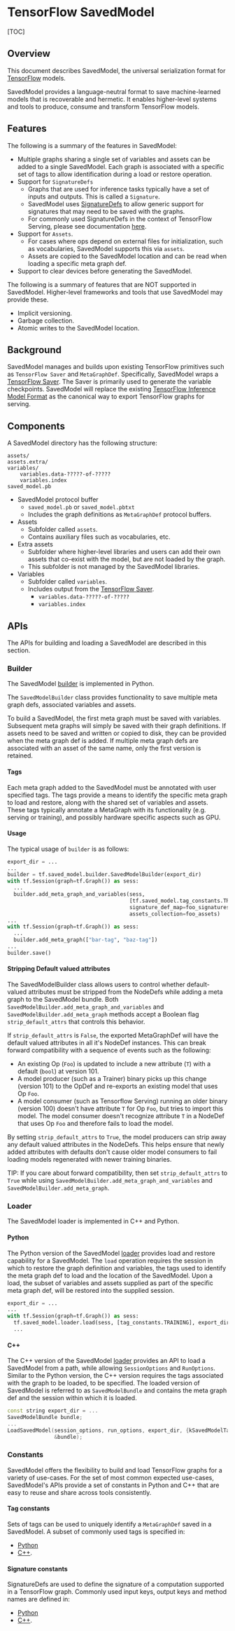 # TensorFlow SavedModel

[TOC]

## Overview
This document describes SavedModel, the universal serialization format for
[TensorFlow](https://www.tensorflow.org/) models.

SavedModel provides a language-neutral format to save machine-learned models
that is recoverable and hermetic. It enables higher-level systems and tools to
produce, consume and transform TensorFlow models.

## Features

The following is a summary of the features in SavedModel:

* Multiple graphs sharing a single set of variables and assets can be added to a
  single SavedModel. Each graph is associated with a specific set of tags to
  allow identification during a load or restore operation.
* Support for `SignatureDefs`
    * Graphs that are used for inference tasks typically have a set of inputs
      and outputs. This is called a `Signature`.
    * SavedModel uses [SignatureDefs](https://github.com/tensorflow/tensorflow/blob/master/tensorflow/core/protobuf/meta_graph.proto)
      to allow generic support for signatures that may need to be saved with the graphs.
    * For commonly used SignatureDefs in the context of TensorFlow Serving,
      please see documentation [here](https://github.com/tensorflow/serving/blob/master/tensorflow_serving/g3doc/signature_defs.md).
* Support for `Assets`.
    * For cases where ops depend on external files for initialization, such as
      vocabularies, SavedModel supports this via `assets`.
    * Assets are copied to the SavedModel location and can be read when loading
      a specific meta graph def.
* Support to clear devices before generating the SavedModel.

The following is a summary of features that are NOT supported in SavedModel.
Higher-level frameworks and tools that use SavedModel may provide these.

* Implicit versioning.
* Garbage collection.
* Atomic writes to the SavedModel location.

## Background
SavedModel manages and builds upon existing TensorFlow primitives such as
`TensorFlow Saver` and `MetaGraphDef`. Specifically, SavedModel wraps a [TensorFlow Saver](https://github.com/tensorflow/tensorflow/tree/master/tensorflow/python/training/saver.py).
The Saver is primarily used to generate the variable checkpoints. SavedModel
will replace the existing [TensorFlow Inference Model Format](https://github.com/tensorflow/tensorflow/blob/master/tensorflow/contrib/session_bundle/README.md)
as the canonical way to export TensorFlow graphs for serving.

## Components
A SavedModel directory has the following structure:

```
assets/
assets.extra/
variables/
    variables.data-?????-of-?????
    variables.index
saved_model.pb
```

* SavedModel protocol buffer
    * `saved_model.pb` or `saved_model.pbtxt`
    * Includes the graph definitions as `MetaGraphDef` protocol buffers.
* Assets
    * Subfolder called `assets`.
    * Contains auxiliary files such as vocabularies, etc.
* Extra assets
    * Subfolder where higher-level libraries and users can add their own assets
      that co-exist with the model, but are not loaded by the graph.
    * This subfolder is not managed by the SavedModel libraries.
* Variables
    * Subfolder called `variables`.
    * Includes output from the [TensorFlow Saver](https://github.com/tensorflow/tensorflow/tree/master/tensorflow/python/training/saver.py).
        * `variables.data-?????-of-?????`
        * `variables.index`

## APIs
The APIs for building and loading a SavedModel are described in this section.

### Builder
The SavedModel [builder](https://github.com/tensorflow/tensorflow/blob/master/tensorflow/python/saved_model/builder.py)
is implemented in Python.

The `SavedModelBuilder` class provides functionality to save multiple meta graph
defs, associated variables and assets.

To build a SavedModel, the first meta graph must be saved with variables.
Subsequent meta graphs will simply be saved with their graph definitions. If
assets need to be saved and written or copied to disk, they can be provided
when the meta graph def is added. If multiple meta graph defs are associated
with an asset of the same name, only the first version is retained.

#### Tags
Each meta graph added to the SavedModel must be annotated with user specified
tags. The tags provide a means to identify the specific meta graph to load and
restore, along with the shared set of variables and assets. These tags
typically annotate a MetaGraph with its functionality (e.g. serving or
training), and possibly hardware specific aspects such as GPU.

#### Usage
The typical usage of `builder` is as follows:

~~~python
export_dir = ...
...
builder = tf.saved_model.builder.SavedModelBuilder(export_dir)
with tf.Session(graph=tf.Graph()) as sess:
  ...
  builder.add_meta_graph_and_variables(sess,
                                       [tf.saved_model.tag_constants.TRAINING],
                                       signature_def_map=foo_signatures,
                                       assets_collection=foo_assets)
...
with tf.Session(graph=tf.Graph()) as sess:
  ...
  builder.add_meta_graph(["bar-tag", "baz-tag"])
...
builder.save()
~~~

#### Stripping Default valued attributes
The SavedModelBuilder class allows users to control whether default-valued
attributes must be stripped from the NodeDefs while adding a meta graph to the
SavedModel bundle. Both `SavedModelBuilder.add_meta_graph_and_variables` and
`SavedModelBuilder.add_meta_graph` methods accept a Boolean flag
`strip_default_attrs` that controls this behavior.

If `strip_default_attrs` is `False`, the exported MetaGraphDef will have the
default valued attributes in all it's NodeDef instances. This can break forward
compatibility with a sequence of events such as the following:

* An existing Op (`Foo`) is updated to include a new attribute (`T`) with a
  default (`bool`) at version 101.
* A model producer (such as a Trainer) binary picks up this change
  (version 101) to the OpDef and re-exports an existing model that uses Op `Foo`.
* A model consumer (such as Tensorflow Serving) running an older binary
  (version 100) doesn't have attribute `T` for Op `Foo`, but tries to import
  this model. The model consumer doesn't recognize attribute `T` in a NodeDef
  that uses Op `Foo` and therefore fails to load the model.

By setting `strip_default_attrs` to `True`, the model producers can strip away
any default valued attributes in the NodeDefs. This helps ensure that newly
added attributes with defaults don't cause older model consumers to fail loading
models regenerated with newer training binaries.

TIP: If you care about forward compatibility, then set `strip_default_attrs`
to `True` while using `SavedModelBuilder.add_meta_graph_and_variables` and
`SavedModelBuilder.add_meta_graph`.

### Loader
The SavedModel loader is implemented in C++ and Python.

#### Python
The Python version of the SavedModel [loader](https://github.com/tensorflow/tensorflow/blob/master/tensorflow/python/saved_model/loader.py)
provides load and restore capability for a SavedModel. The `load` operation
requires the session in which to restore the graph definition and variables, the
tags used to identify the meta graph def to load and the location of the
SavedModel. Upon a load, the subset of variables and assets supplied as part of
the specific meta graph def, will be restored into the supplied session.

~~~python
export_dir = ...
...
with tf.Session(graph=tf.Graph()) as sess:
  tf.saved_model.loader.load(sess, [tag_constants.TRAINING], export_dir)
  ...
~~~

#### C++
The C++ version of the SavedModel [loader](https://github.com/tensorflow/tensorflow/blob/master/tensorflow/cc/saved_model/loader.h)
provides an API to load a SavedModel from a path, while allowing
`SessionOptions` and `RunOptions`. Similar to the Python version, the C++
version requires the tags associated with the graph to be loaded, to be
specified. The loaded version of SavedModel is referred to as `SavedModelBundle`
and contains the meta graph def and the session within which it is loaded.

~~~c++
const string export_dir = ...
SavedModelBundle bundle;
...
LoadSavedModel(session_options, run_options, export_dir, {kSavedModelTagTrain},
               &bundle);
~~~

### Constants
SavedModel offers the flexibility to build and load TensorFlow graphs for a
variety of use-cases. For the set of most common expected use-cases,
SavedModel's APIs provide a set of constants in Python and C++ that are easy to
reuse and share across tools consistently.

#### Tag constants
Sets of tags can be used to uniquely identify a `MetaGraphDef` saved in a
SavedModel. A subset of commonly used tags is specified in:

* [Python](https://github.com/tensorflow/tensorflow/blob/master/tensorflow/python/saved_model/tag_constants.py)
* [C++](https://github.com/tensorflow/tensorflow/blob/master/tensorflow/cc/saved_model/tag_constants.h).

#### Signature constants
SignatureDefs are used to define the signature of a computation supported in a
TensorFlow graph. Commonly used input keys, output keys and method names are
defined in:

* [Python](https://github.com/tensorflow/tensorflow/blob/master/tensorflow/python/saved_model/signature_constants.py)
* [C++](https://github.com/tensorflow/tensorflow/blob/master/tensorflow/cc/saved_model/signature_constants.h).

